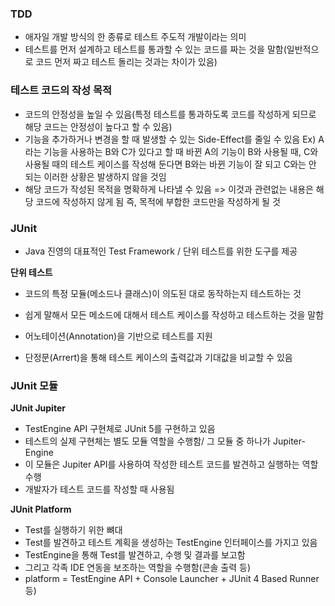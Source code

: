 ### TDD
- 애자일 개발 방식의 한 종류로 테스트 주도적 개발이라는 의미
- 테스트를 먼저 설계하고 테스트를 통과할 수 있는 코드를 짜는 것을 말함(일반적으로 코드 먼저 짜고 테스트 돌리는 것과는 차이가 있음)

### 테스트 코드의 작성 목적
- 코드의 안정성을 높일 수 있음(특정 테스트를 통과하도록 코드를 작성하게 되므로 해당 코드는 안정성이 높다고 할 수 있음)
- 기능을 추가하거나 변경을 할 때 발생할 수 있는 Side-Effect를 줄일 수 있음
Ex) A라는 기능을 사용하는 B와 C가 있다고 할 때 바뀐 A의 기능이 B와 사용될 때, C와 사용될 때의 테스트 케이스를 작성해 둔다면 B와는 바뀐 기능이 잘 되고 C와는 안 되는 이러한 상황은 발생하지 않을 것임
- 해당 코드가 작성된 목적을 명확하게 나타낼 수 있음 => 이것과 관련없는 내용은 해당 코드에 작성하지 않게 됨 즉, 목적에 부합한 코드만을 작성하게 될 것

### JUnit 
- Java 진영의 대표적인 Test Framework / 단위 테스트를 위한 도구를 제공

**단위 테스트**
- 코드의 특정 모듈(메소드나 클래스)이 의도된 대로 동작하는지 테스트하는 것
- 쉽게 말해서 모든 메소드에 대해서 테스트 케이스를 작성하고 테스트하는 것을 말함

- 어노테이션(Annotation)을 기반으로 테스트를 지원
- 단정문(Arrert)을 통해 테스트 케이스의 출력값과 기대값을 비교할 수 있음


### JUnit 모듈

**JUnit Jupiter**
- TestEngine API 구현체로 JUnit 5를 구현하고 있음
- 테스트의 실제 구현체는 별도 모듈 역할을 수행함/ 그 모듈 중 하나가 Jupiter-Engine
- 이 모듈은 Jupiter API를 사용하여 작성한 테스트 코드를 발견하고 실행하는 역할 수행
- 개발자가 테스트 코드를 작성할 때 사용됨

**JUnit Platform**
- Test를 실행하기 위한 뼈대
- Test를 발견하고 테스트 계획을 생성하는 TestEngine 인터페이스를 가지고 있음
- TestEngine을 통해 Test를 발견하고, 수행 및 결과를 보고함
- 그리고 각족 IDE 연동을 보조하는 역할을 수행함(콘솔 출력 등)
-  platform = TestEngine API + Console Launcher + JUnit 4 Based Runner 등)
